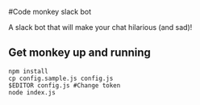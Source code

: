 #Code monkey slack bot

A slack bot that will make your chat hilarious (and sad)!



## Get monkey up and running

```
npm install
cp config.sample.js config.js
$EDITOR config.js #Change token
node index.js
```
